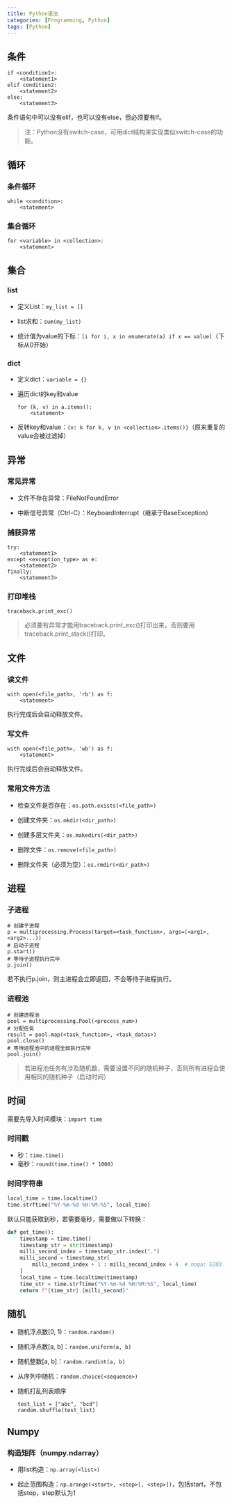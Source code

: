 ```yaml
---
title: Python语法
categories: [Programming, Python]
tags: [Python]
---
```


## 条件
```
if <condition1>:
    <statement1>
elif condition2:
    <statement2>
else:
    <statement3>
```

条件语句中可以没有elif，也可以没有else，但必须要有if。

> 注：Python没有switch-case，可用dict结构来实现类似switch-case的功能。

## 循环
### 条件循环
```
while <condition>:
    <statement>
```

### 集合循环
```
for <variable> in <collection>:
    <statement>
```

## 集合

### list

* 定义List：`my_list = []`

* list求和：`sum(my_list)`

* 统计值为value的下标：`[i for i, x in enumerate(a) if x == value]`（下标从0开始）
  
  

### dict

* 定义dict：`variable = {}`

* 遍历dict的key和value
  ```
  for (k, v) in a.items():
      <statement>
  ```

* 反转key和value：`{v: k for k, v in <collection>.items()}`（原来重复的value会被过滤掉）

## 异常

### 常见异常

* 文件不存在异常：FileNotFoundError

* 中断信号异常（Ctrl-C）：KeyboardInterrupt（继承于BaseException）

### 捕获异常
```
try:
    <statement1>
except <exception_type> as e:
    <statement2>
finally:
    <statement3>
```

### 打印堆栈
`traceback.print_exc()`

> 必须要有异常才能用traceback.print_exc()打印出来，否则要用traceback.print_stack()打印。

## 文件

### 读文件
```
with open(<file_path>, 'rb') as f:
    <statement>
```

执行完成后会自动释放文件。

### 写文件
```
with open(<file_path>, 'wb') as f:
    <statement>
```

执行完成后会自动释放文件。


### 常用文件方法

* 检查文件是否存在：`os.path.exists(<file_path>)`

* 创建文件夹：`os.mkdir(<dir_path>)`

* 创建多层文件夹：`os.makedirs(<dir_path>)`

* 删除文件：`os.remove(<file_path>)`

* 删除文件夹（必须为空）：`os.rmdir(<dir_path>)`

## 进程

### 子进程
```
# 创建子进程
p = multiprocessing.Process(target=<task_function>, args=(<arg1>, <arg2>...))
# 启动子进程
p.start()
# 等待子进程执行完毕
p.join()
```

若不执行p.join，则主进程会立即返回，不会等待子进程执行。

### 进程池
```
# 创建进程池
pool = multiprocessing.Pool(<process_num>)
# 分配任务
result = pool.map(<task_function>, <task_datas>)
pool.close()
# 等待进程池中的进程全部执行完毕
pool.join()
```

> 若进程池任务有涉及随机数，需要设置不同的随机种子，否则所有进程会使用相同的随机种子（启动时间）

## 时间
需要先导入时间模块：`import time`

### 时间戳
* 秒：`time.time()`
* 毫秒：`round(time.time() * 1000)`

### 时间字符串
```python
local_time = time.localtime()
time.strftime("%Y-%m-%d %H:%M:%S", local_time)
```

默认只能获取到秒，若需要毫秒，需要做以下转换：
```python
def get_time():
    timestamp = time.time()
    timestamp_str = str(timestamp)
    milli_second_index = timestamp_str.index(".")
    milli_second = timestamp_str[
        milli_second_index + 1 : milli_second_index + 4  # noqa: E203
    ]
    local_time = time.localtime(timestamp)
    time_str = time.strftime("%Y-%m-%d %H:%M:%S", local_time)
    return f"{time_str}.{milli_second}"
```

## 随机
* 随机浮点数[0, 1)：`random.random()`

* 随机浮点数[a, b]：`random.uniform(a, b)`

* 随机整数[a, b]：`random.randint(a, b)`

* 从序列中随机：`random.choice(<sequence>)`

* 随机打乱列表顺序
  
  ```
  test_list = ["abc", "bcd"]
  random.shuffle(test_list)
  ```

## Numpy

### 构造矩阵（numpy.ndarray）

* 用list构造：`np.array(<list>)`

* 起止范围构造：`np.arange(<start>, <stop>[, <step>])`，包括start，不包括stop，step默认为1